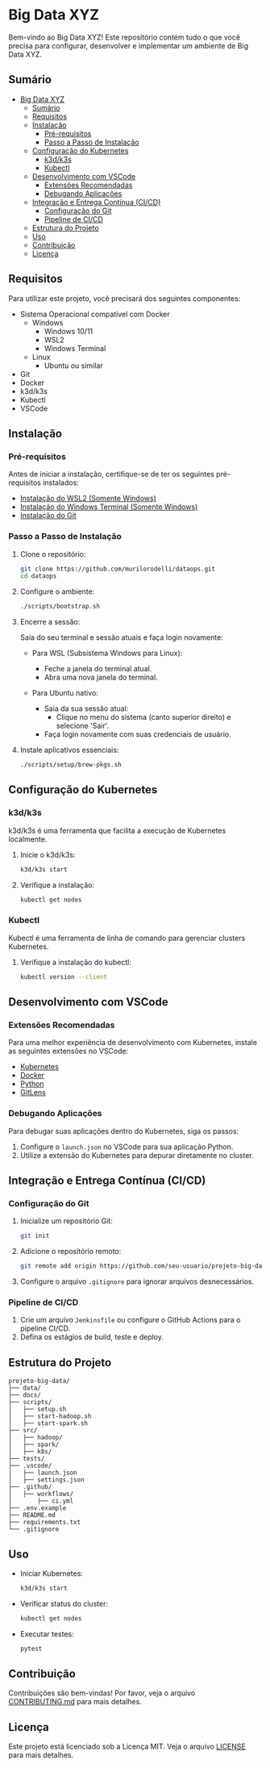 # Big Data XYZ

Bem-vindo ao Big Data XYZ! Este repositório contém tudo o que você precisa para configurar, desenvolver e implementar um ambiente de Big Data XYZ.

## Sumário

- [Big Data XYZ](#big-data-xyz)
  - [Sumário](#sumário)
  - [Requisitos](#requisitos)
  - [Instalação](#instalação)
    - [Pré-requisitos](#pré-requisitos)
    - [Passo a Passo de Instalação](#passo-a-passo-de-instalação)
  - [Configuração do Kubernetes](#configuração-do-kubernetes)
    - [k3d/k3s](#k3dk3s)
    - [Kubectl](#kubectl)
  - [Desenvolvimento com VSCode](#desenvolvimento-com-vscode)
    - [Extensões Recomendadas](#extensões-recomendadas)
    - [Debugando Aplicações](#debugando-aplicações)
  - [Integração e Entrega Contínua (CI/CD)](#integração-e-entrega-contínua-cicd)
    - [Configuração do Git](#configuração-do-git)
    - [Pipeline de CI/CD](#pipeline-de-cicd)
  - [Estrutura do Projeto](#estrutura-do-projeto)
  - [Uso](#uso)
  - [Contribuição](#contribuição)
  - [Licença](#licença)

## Requisitos

Para utilizar este projeto, você precisará dos seguintes componentes:

- Sistema Operacional compatível com Docker
  - Windows
    - Windows 10/11
    - WSL2
    - Windows Terminal
  - Linux
    - Ubuntu ou similar
- Git
- Docker
- k3d/k3s
- Kubectl
- VSCode

## Instalação

### Pré-requisitos

Antes de iniciar a instalação, certifique-se de ter os seguintes pré-requisitos instalados:

- [Instalação do WSL2 (Somente Windows)](docs/install/wsl.md)
- [Instalação do Windows Terminal (Somente Windows)](docs/install/winterm.md)
- [Instalação do Git](docs/install/git.md)

### Passo a Passo de Instalação

1. Clone o repositório:

    ```bash
    git clone https://github.com/murilorodelli/dataops.git
    cd dataops
    ```

2. Configure o ambiente:

    ```bash
    ./scripts/bootstrap.sh
    ```

3. Encerre a sessão:

    Saia do seu terminal e sessão atuais e faça login novamente:

    - Para WSL (Subsistema Windows para Linux):
      - Feche a janela do terminal atual.
      - Abra uma nova janela do terminal.

    - Para Ubuntu nativo:
      - Saia da sua sessão atual:
        - Clique no menu do sistema (canto superior direito) e selecione 'Sair'.
      - Faça login novamente com suas credenciais de usuário.

4. Instale aplicativos essenciais:

    ```bash
    ./scripts/setup/brew-pkgs.sh
    ```

## Configuração do Kubernetes

### k3d/k3s

k3d/k3s é uma ferramenta que facilita a execução de Kubernetes localmente.

1. Inicie o k3d/k3s:

   ```bash
   k3d/k3s start
   ```

2. Verifique a instalação:

   ```bash
   kubectl get nodes
   ```

### Kubectl

Kubectl é uma ferramenta de linha de comando para gerenciar clusters Kubernetes.

1. Verifique a instalação do kubectl:

   ```bash
   kubectl version --client
   ```

## Desenvolvimento com VSCode

### Extensões Recomendadas

Para uma melhor experiência de desenvolvimento com Kubernetes, instale as seguintes extensões no VSCode:

- [Kubernetes](https://marketplace.visualstudio.com/items?itemName=ms-kubernetes-tools.vscode-kubernetes-tools)
- [Docker](https://marketplace.visualstudio.com/items?itemName=ms-azuretools.vscode-docker)
- [Python](https://marketplace.visualstudio.com/items?itemName=ms-python.python)
- [GitLens](https://marketplace.visualstudio.com/items?itemName=eamodio.gitlens)

### Debugando Aplicações

Para debugar suas aplicações dentro do Kubernetes, siga os passos:

1. Configure o `launch.json` no VSCode para sua aplicação Python.
2. Utilize a extensão do Kubernetes para depurar diretamente no cluster.

## Integração e Entrega Contínua (CI/CD)

### Configuração do Git

1. Inicialize um repositório Git:

   ```bash
   git init
   ```

2. Adicione o repositório remoto:

   ```bash
   git remote add origin https://github.com/seu-usuario/projeto-big-data.git
   ```

3. Configure o arquivo `.gitignore` para ignorar arquivos desnecessários.

### Pipeline de CI/CD

1. Crie um arquivo `Jenkinsfile` ou configure o GitHub Actions para o pipeline CI/CD.
2. Defina os estágios de build, teste e deploy.

## Estrutura do Projeto

```plaintext
projeto-big-data/
├── data/
├── docs/
├── scripts/
│   ├── setup.sh
│   ├── start-hadoop.sh
│   ├── start-spark.sh
├── src/
│   ├── hadoop/
│   ├── spark/
│   ├── k8s/
├── tests/
├── .vscode/
│   ├── launch.json
│   ├── settings.json
├── .github/
│   ├── workflows/
│       ├── ci.yml
├── .env.example
├── README.md
├── requirements.txt
└── .gitignore
```

## Uso

- Iniciar Kubernetes:

  ```bash
  k3d/k3s start
  ```

- Verificar status do cluster:

  ```bash
  kubectl get nodes
  ```

- Executar testes:

  ```bash
  pytest
  ```

## Contribuição

Contribuições são bem-vindas! Por favor, veja o arquivo [CONTRIBUTING.md](CONTRIBUTING.md) para mais detalhes.

## Licença

Este projeto está licenciado sob a Licença MIT. Veja o arquivo [LICENSE](LICENSE) para mais detalhes.
